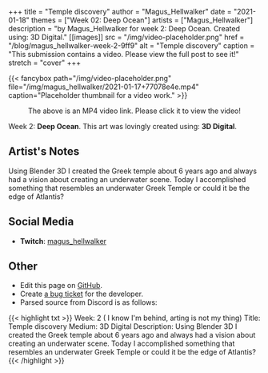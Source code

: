 +++
title =       "Temple discovery"
author =      "Magus_Hellwalker"
date =        "2021-01-18"
themes =      ["Week 02: Deep Ocean"]
artists =     ["Magus_Hellwalker"]
description = "by Magus_Hellwalker for week 2: Deep Ocean. Created using: 3D Digital."
[[images]]
      src = "/img/video-placeholder.png"
      href = "/blog/magus_hellwalker-week-2-9ff9"
      alt = "Temple discovery"
      caption = "This submission contains a video. Please view the full post to see it!"
      stretch = "cover"
+++

{{< fancybox path="/img/video-placeholder.png" file="/img/magus_hellwalker/2021-01-17+77078e4e.mp4" caption="Placeholder thumbnail for a video work." >}}
<p style="text-align: center">The above is an MP4 video link. Please click it to view the video!</p>


Week 2: **Deep Ocean**. This art was lovingly created using: **3D Digital**.

## Artist's Notes

Using Blender 3D I created the Greek temple about 6 years ago and always had a vision about creating an underwater scene. Today I accomplished something that resembles an underwater Greek Temple or could it be the edge of Atlantis?

## Social Media

- **Twitch**: <a href='https://twitch.tv/magus_hellwalker' target='_blank'>magus_hellwalker</a>

## Other

- Edit this page on [GitHub](https://github.com/teaminkling/web-refresh/edit/main/content/blog/magus_hellwalker-week-2-9ff9.md).
- Create [a bug ticket](https://github.com/teaminkling/web-refresh/issues/new?assignees=&labels=bug&template=problem-report.md&title=) for the developer.
- Parsed source from Discord is as follows:

{{< highlight txt >}}
Week: 2 ( I know I'm behind, arting is not my thing)
Title:  Temple discovery
Medium: 3D Digital 
Description: Using Blender 3D I created the Greek temple about 6 years ago and always had a vision about creating an underwater scene. Today I accomplished something that resembles an underwater Greek Temple or could it be the edge of Atlantis?
{{< /highlight >}}